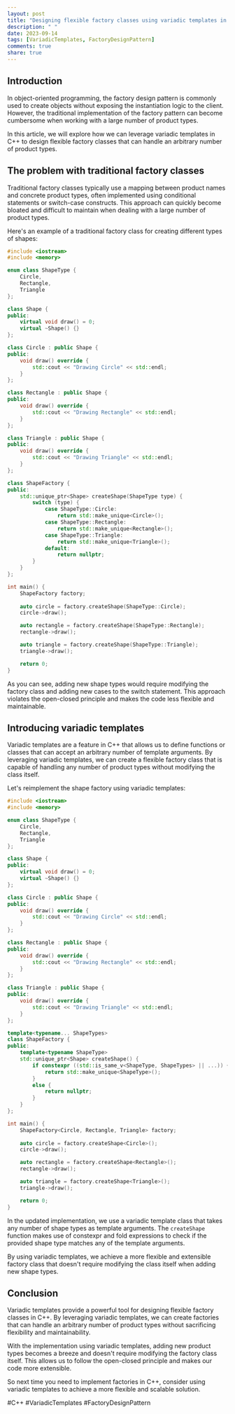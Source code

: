 ```yaml
---
layout: post
title: "Designing flexible factory classes using variadic templates in C++"
description: " "
date: 2023-09-14
tags: [VariadicTemplates, FactoryDesignPattern]
comments: true
share: true
---
```


## Introduction

In object-oriented programming, the factory design pattern is commonly used to create objects without exposing the instantiation logic to the client. However, the traditional implementation of the factory pattern can become cumbersome when working with a large number of product types. 

In this article, we will explore how we can leverage variadic templates in C++ to design flexible factory classes that can handle an arbitrary number of product types.

## The problem with traditional factory classes

Traditional factory classes typically use a mapping between product names and concrete product types, often implemented using conditional statements or switch-case constructs. This approach can quickly become bloated and difficult to maintain when dealing with a large number of product types.

Here's an example of a traditional factory class for creating different types of shapes:

```cpp
#include <iostream>
#include <memory>

enum class ShapeType {
    Circle,
    Rectangle,
    Triangle
};

class Shape {
public:
    virtual void draw() = 0;
    virtual ~Shape() {}
};

class Circle : public Shape {
public:
    void draw() override {
        std::cout << "Drawing Circle" << std::endl;
    }
};

class Rectangle : public Shape {
public:
    void draw() override {
        std::cout << "Drawing Rectangle" << std::endl;
    }
};

class Triangle : public Shape {
public:
    void draw() override {
        std::cout << "Drawing Triangle" << std::endl;
    }
};

class ShapeFactory {
public:
    std::unique_ptr<Shape> createShape(ShapeType type) {
        switch (type) {
            case ShapeType::Circle:
                return std::make_unique<Circle>();
            case ShapeType::Rectangle:
                return std::make_unique<Rectangle>();
            case ShapeType::Triangle:
                return std::make_unique<Triangle>();
            default:
                return nullptr;
        }
    }
};

int main() {
    ShapeFactory factory;
    
    auto circle = factory.createShape(ShapeType::Circle);
    circle->draw();

    auto rectangle = factory.createShape(ShapeType::Rectangle);
    rectangle->draw();

    auto triangle = factory.createShape(ShapeType::Triangle);
    triangle->draw();

    return 0;
}
```

As you can see, adding new shape types would require modifying the factory class and adding new cases to the switch statement. This approach violates the open-closed principle and makes the code less flexible and maintainable.

## Introducing variadic templates

Variadic templates are a feature in C++ that allows us to define functions or classes that can accept an arbitrary number of template arguments. By leveraging variadic templates, we can create a flexible factory class that is capable of handling any number of product types without modifying the class itself.

Let's reimplement the shape factory using variadic templates:

```cpp
#include <iostream>
#include <memory>

enum class ShapeType {
    Circle,
    Rectangle,
    Triangle
};

class Shape {
public:
    virtual void draw() = 0;
    virtual ~Shape() {}
};

class Circle : public Shape {
public:
    void draw() override {
        std::cout << "Drawing Circle" << std::endl;
    }
};

class Rectangle : public Shape {
public:
    void draw() override {
        std::cout << "Drawing Rectangle" << std::endl;
    }
};

class Triangle : public Shape {
public:
    void draw() override {
        std::cout << "Drawing Triangle" << std::endl;
    }
};

template<typename... ShapeTypes>
class ShapeFactory {
public:
    template<typename ShapeType>
    std::unique_ptr<Shape> createShape() {
        if constexpr ((std::is_same_v<ShapeType, ShapeTypes> || ...)) {
            return std::make_unique<ShapeType>();
        }
        else {
            return nullptr;
        }
    }
};

int main() {
    ShapeFactory<Circle, Rectangle, Triangle> factory;
    
    auto circle = factory.createShape<Circle>();
    circle->draw();

    auto rectangle = factory.createShape<Rectangle>();
    rectangle->draw();

    auto triangle = factory.createShape<Triangle>();
    triangle->draw();

    return 0;
}
```

In the updated implementation, we use a variadic template class that takes any number of shape types as template arguments. The `createShape` function makes use of constexpr and fold expressions to check if the provided shape type matches any of the template arguments.

By using variadic templates, we achieve a more flexible and extensible factory class that doesn't require modifying the class itself when adding new shape types.

## Conclusion

Variadic templates provide a powerful tool for designing flexible factory classes in C++. By leveraging variadic templates, we can create factories that can handle an arbitrary number of product types without sacrificing flexibility and maintainability.

With the implementation using variadic templates, adding new product types becomes a breeze and doesn't require modifying the factory class itself. This allows us to follow the open-closed principle and makes our code more extensible. 

So next time you need to implement factories in C++, consider using variadic templates to achieve a more flexible and scalable solution.

#C++ #VariadicTemplates #FactoryDesignPattern